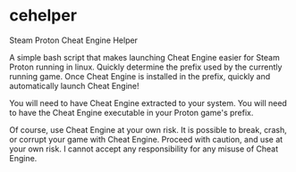 # cehelper
Steam Proton Cheat Engine Helper

A simple bash script that makes launching Cheat Engine easier for Steam Proton running in linux.
Quickly determine the prefix used by the currently running game.
Once Cheat Engine is installed in the prefix, quickly and automatically launch Cheat Engine!

You will need to have Cheat Engine extracted to your system.
You will need to have the Cheat Engine executable in your Proton game's prefix.

Of course, use Cheat Engine at your own risk. It is possible to break, crash, or corrupt your game with Cheat Engine.
Proceed with caution, and use at your own risk. I cannot accept any responsibility for any misuse of Cheat Engine.
